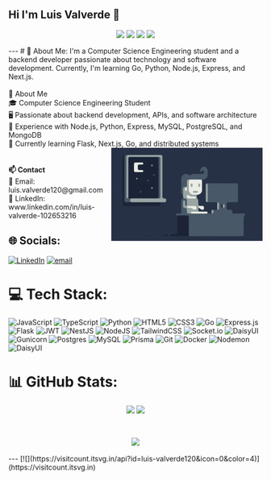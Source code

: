 ## Hi I'm Luis Valverde 👋

<p align="center">
  <img src="https://img.shields.io/badge/Age-23-blue" />
  <img src="https://img.shields.io/badge/Focus-Backend%20Developer-brightgreen" />
  <img src="https://img.shields.io/badge/Lives-Ecuador-success" />
  <img src="https://img.shields.io/badge/Languages-English%20%26%20Spanish-brightgreen" />
</p>
---
# 💫 About Me:
I'm a Computer Science Engineering student and a backend developer passionate about technology and software development. Currently, I'm learning Go, Python, Node.js, Express, and Next.js.
<br>
<br>🚀 About Me
<br>🎓 Computer Science Engineering Student
<br>🖥️ Passionate about backend development, APIs, and software architecture
<br>🔧 Experience with Node.js, Python, Express, MySQL, PostgreSQL, and MongoDB
<br>🌱 Currently learning Flask, Next.js, Go, and distributed systems
<img alt="Night Coding" src="https://raw.githubusercontent.com/AVS1508/AVS1508/master/assets/Night-Coding.gif" align="right"/>
<br>
<br>
<br> <b>📫 Contact</b>
<br>📧 Email: luis.valverde120@gmail.com
<br>💼 LinkedIn: www.linkedin.com/in/luis-valverde-102653216


## 🌐 Socials:
[![LinkedIn](https://img.shields.io/badge/LinkedIn-%230077B5.svg?logo=linkedin&logoColor=white)](https://linkedin.com/in/luis-valverde-102653216) [![email](https://img.shields.io/badge/Email-D14836?logo=gmail&logoColor=white)](mailto:luis.valverde120@gmail.com) 

# 💻 Tech Stack:
![JavaScript](https://img.shields.io/badge/javascript-%23323330.svg?style=for-the-badge&logo=javascript&logoColor=%23F7DF1E) ![TypeScript](https://img.shields.io/badge/typescript-%23007ACC.svg?style=for-the-badge&logo=typescript&logoColor=white) ![Python](https://img.shields.io/badge/python-3670A0?style=for-the-badge&logo=python&logoColor=ffdd54) ![HTML5](https://img.shields.io/badge/html5-%23E34F26.svg?style=for-the-badge&logo=html5&logoColor=white) ![CSS3](https://img.shields.io/badge/css3-%231572B6.svg?style=for-the-badge&logo=css3&logoColor=white) ![Go](https://img.shields.io/badge/go-%2300ADD8.svg?style=for-the-badge&logo=go&logoColor=white) ![Express.js](https://img.shields.io/badge/express.js-%23404d59.svg?style=for-the-badge&logo=express&logoColor=%2361DAFB) ![Flask](https://img.shields.io/badge/flask-%23000.svg?style=for-the-badge&logo=flask&logoColor=white) ![JWT](https://img.shields.io/badge/JWT-black?style=for-the-badge&logo=JSON%20web%20tokens) ![NestJS](https://img.shields.io/badge/nestjs-%23E0234E.svg?style=for-the-badge&logo=nestjs&logoColor=white) ![NodeJS](https://img.shields.io/badge/node.js-6DA55F?style=for-the-badge&logo=node.js&logoColor=white) ![TailwindCSS](https://img.shields.io/badge/tailwindcss-%2338B2AC.svg?style=for-the-badge&logo=tailwind-css&logoColor=white) ![Socket.io](https://img.shields.io/badge/Socket.io-black?style=for-the-badge&logo=socket.io&badgeColor=010101) ![DaisyUI](https://img.shields.io/badge/daisyui-5A0EF8?style=for-the-badge&logo=daisyui&logoColor=white) ![Gunicorn](https://img.shields.io/badge/gunicorn-%298729.svg?style=for-the-badge&logo=gunicorn&logoColor=white) ![Postgres](https://img.shields.io/badge/postgres-%23316192.svg?style=for-the-badge&logo=postgresql&logoColor=white) ![MySQL](https://img.shields.io/badge/mysql-4479A1.svg?style=for-the-badge&logo=mysql&logoColor=white) ![Prisma](https://img.shields.io/badge/Prisma-3982CE?style=for-the-badge&logo=Prisma&logoColor=white) ![Git](https://img.shields.io/badge/git-%23F05033.svg?style=for-the-badge&logo=git&logoColor=white) ![Docker](https://img.shields.io/badge/docker-%230db7ed.svg?style=for-the-badge&logo=docker&logoColor=white) ![Nodemon](https://img.shields.io/badge/NODEMON-%23323330.svg?style=for-the-badge&logo=nodemon&logoColor=%BBDEAD) ![DaisyUI](https://img.shields.io/badge/daisyui-5A0EF8?style=for-the-badge&logo=daisyui&logoColor=white)
# 📊 GitHub Stats:
<p align="center">
  <img src="https://github-readme-stats.vercel.app/api?username=luis-valverde120&theme=material-palenight&hide_border=false&include_all_commits=true&count_private=true" />
  <img src="https://nirzak-streak-stats.vercel.app/?user=luis-valverde120&theme=material-palenight&hide_border=false" />
</p>
<br>
<p align="center">
  <img src="https://github-readme-stats.vercel.app/api/top-langs/?username=luis-valverde120&theme=material-palenight&hide_border=false&include_all_commits=true&count_private=true&layout=compact" />
</p>
---
[![](https://visitcount.itsvg.in/api?id=luis-valverde120&icon=0&color=4)](https://visitcount.itsvg.in)

<!-- Proudly created with GPRM ( https://gprm.itsvg.in ) -->
